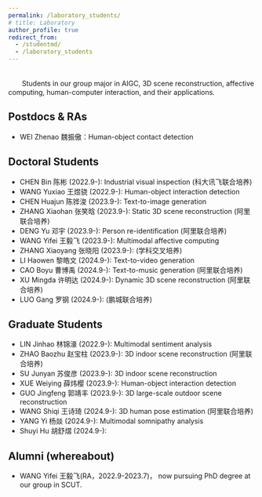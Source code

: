 ```yaml
---
permalink: /laboratory_students/
# title: Laboratory
author_profile: true
redirect_from: 
  - /studentmd/
  - /laboratory_students
---
```


<br />
　　Students in our group major in AIGC, 3D scene reconstruction, affective computing, human-computer interaction, and their applications.

Postdocs & RAs
--------
* WEI Zhenao 魏振傲：Human-object contact detection

Doctoral Students
--------
* CHEN Bin 陈彬 (2022.9-): Industrial visual inspection (科大讯飞联合培养)
* WANG Yuxiao 王煜骁 (2022.9-): Human-object interaction detection
* CHEN Huajun 陈铧浚 (2023.9-): Text-to-image generation
* ZHANG Xiaohan 张笑晗 (2023.9-): Static 3D scene reconstruction (阿里联合培养)
* DENG Yu 邓宇 (2023.9-): Person re-identification (阿里联合培养)
* WANG Yifei 王毅飞 (2023.9-): Multimodal affective computing
* ZHANG Xiaoyang 张晓阳 (2023.9-): (学科交叉培养)
* LI Haowen 黎皓文 (2024.9-): Text-to-video generation
* CAO Boyu 曹博禹 (2024.9-): Text-to-music generation (阿里联合培养)
* XU Mingda 许明达 (2024.9-): Dynamic 3D scene reconstruction (阿里联合培养)
* LUO Gang 罗钢 (2024.9-): (鹏城联合培养)


Graduate Students
--------
* LIN Jinhao 林锦濠 (2022.9-): Multimodal sentiment analysis
* ZHAO Baozhu 赵宝柱 (2023.9-): 3D indoor scene reconstruction (阿里联合培养)
* SU Junyan 苏俊彦 (2023.9-): 3D indoor scene reconstruction
* XUE Weiying 薛炜樱 (2023.9-): Human-object interaction detection
* GUO Jingfeng 郭靖丰 (2023.9-): 3D large-scale outdoor scene reconstruction
* WANG Shiqi 王诗琦 (2024.9-): 3D human pose estimation (阿里联合培养)
* YANG Yi 杨燚 (2024.9-): Multimodal somnipathy analysis
* Shuyi Hu 胡舒熠 (2024.9-): 

Alumni (whereabout)
--------
* WANG Yifei 王毅飞(RA，2022.9-2023.7)， now pursuing PhD degree at our group in SCUT.
